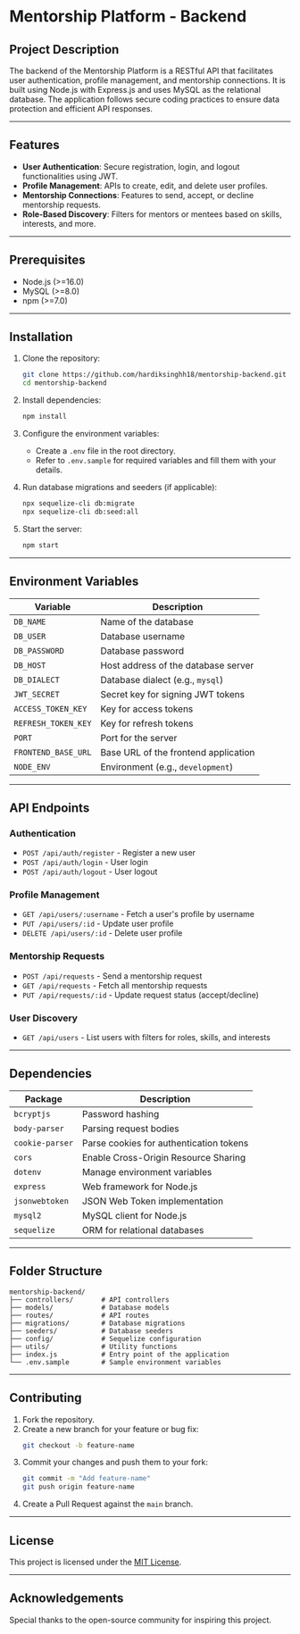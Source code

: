 # Mentorship Platform - Backend

## Project Description
The backend of the Mentorship Platform is a RESTful API that facilitates user authentication, profile management, and mentorship connections. It is built using Node.js with Express.js and uses MySQL as the relational database. The application follows secure coding practices to ensure data protection and efficient API responses.

---

## Features
- **User Authentication**: Secure registration, login, and logout functionalities using JWT.
- **Profile Management**: APIs to create, edit, and delete user profiles.
- **Mentorship Connections**: Features to send, accept, or decline mentorship requests.
- **Role-Based Discovery**: Filters for mentors or mentees based on skills, interests, and more.

---

## Prerequisites
- Node.js (>=16.0)
- MySQL (>=8.0)
- npm (>=7.0)

---

## Installation

1. Clone the repository:
   ```bash
   git clone https://github.com/hardiksinghh18/mentorship-backend.git
   cd mentorship-backend
   ```

2. Install dependencies:
   ```bash
   npm install
   ```

3. Configure the environment variables:
   - Create a `.env` file in the root directory.
   - Refer to `.env.sample` for required variables and fill them with your details.

4. Run database migrations and seeders (if applicable):
   ```bash
   npx sequelize-cli db:migrate
   npx sequelize-cli db:seed:all
   ```

5. Start the server:
   ```bash
   npm start
   ```

---

## Environment Variables
| Variable           | Description                             |
|--------------------|-----------------------------------------|
| `DB_NAME`          | Name of the database                   |
| `DB_USER`          | Database username                      |
| `DB_PASSWORD`      | Database password                      |
| `DB_HOST`          | Host address of the database server    |
| `DB_DIALECT`       | Database dialect (e.g., `mysql`)       |
| `JWT_SECRET`       | Secret key for signing JWT tokens      |
| `ACCESS_TOKEN_KEY` | Key for access tokens                  |
| `REFRESH_TOKEN_KEY`| Key for refresh tokens                 |
| `PORT`             | Port for the server                   |
| `FRONTEND_BASE_URL`| Base URL of the frontend application   |
| `NODE_ENV`         | Environment (e.g., `development`)      |

---

## API Endpoints

### Authentication
- `POST /api/auth/register` - Register a new user
- `POST /api/auth/login` - User login
- `POST /api/auth/logout` - User logout

### Profile Management
- `GET /api/users/:username` - Fetch a user's profile by username
- `PUT /api/users/:id` - Update user profile
- `DELETE /api/users/:id` - Delete user profile

### Mentorship Requests
- `POST /api/requests` - Send a mentorship request
- `GET /api/requests` - Fetch all mentorship requests
- `PUT /api/requests/:id` - Update request status (accept/decline)

### User Discovery
- `GET /api/users` - List users with filters for roles, skills, and interests

---

## Dependencies
| Package          | Description                                |
|------------------|--------------------------------------------|
| `bcryptjs`       | Password hashing                          |
| `body-parser`    | Parsing request bodies                   |
| `cookie-parser`  | Parse cookies for authentication tokens  |
| `cors`           | Enable Cross-Origin Resource Sharing     |
| `dotenv`         | Manage environment variables             |
| `express`        | Web framework for Node.js                |
| `jsonwebtoken`   | JSON Web Token implementation            |
| `mysql2`         | MySQL client for Node.js                 |
| `sequelize`      | ORM for relational databases             |

---

## Folder Structure
```
mentorship-backend/
├── controllers/       # API controllers
├── models/            # Database models
├── routes/            # API routes
├── migrations/        # Database migrations
├── seeders/           # Database seeders
├── config/            # Sequelize configuration
├── utils/             # Utility functions
├── index.js           # Entry point of the application
└── .env.sample        # Sample environment variables
```

---

## Contributing
1. Fork the repository.
2. Create a new branch for your feature or bug fix:
   ```bash
   git checkout -b feature-name
   ```
3. Commit your changes and push them to your fork:
   ```bash
   git commit -m "Add feature-name"
   git push origin feature-name
   ```
4. Create a Pull Request against the `main` branch.

---

## License
This project is licensed under the [MIT License](LICENSE).

---

## Acknowledgements
Special thanks to the open-source community for inspiring this project.
